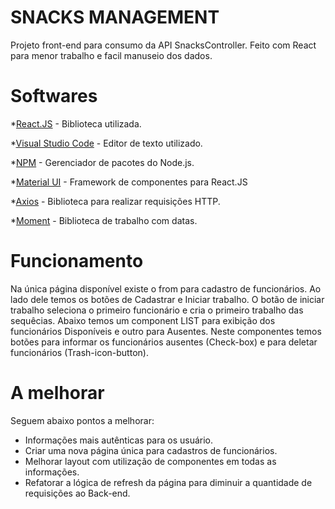 
# SNACKS MANAGEMENT

Projeto front-end para consumo da API SnacksController. Feito com React para menor trabalho e facil manuseio dos dados.

# Softwares

*[React.JS](https://pt-br.reactjs.org/) - Biblioteca utilizada.

*[Visual Studio Code](https://code.visualstudio.com/) - Editor de texto utilizado.

*[NPM](https://www.npmjs.com/) - Gerenciador de pacotes do Node.js.

*[Material UI](https://material-ui.com/) - Framework de componentes para React.JS

*[Axios](https://axios-http.com/) - Biblioteca para realizar requisições HTTP.

*[Moment](https://momentjs.com/) - Biblioteca de trabalho com datas.

# Funcionamento

Na única página disponível existe o from para cadastro de funcionários. Ao lado dele temos os botões de Cadastrar e Iniciar trabalho.
O botão de iniciar trabalho seleciona o primeiro funcionário e cria o primeiro trabalho das sequêcias. Abaixo temos um component LIST para exibição dos funcionários Disponíveis e outro para Ausentes. Neste componentes temos botões para informar os funcionários ausentes (Check-box) e para deletar funcionários (Trash-icon-button).

# A melhorar

Seguem abaixo pontos a melhorar:

- Informações mais autênticas para os usuário.
- Criar uma nova página única para cadastros de funcionários.
- Melhorar layout com utilização de componentes em todas as informações.
- Refatorar a lógica de refresh da página para diminuir a quantidade de requisições ao Back-end.